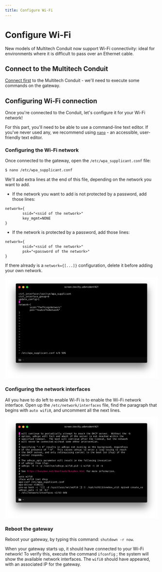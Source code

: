 ```yaml
---
title: Configure Wi-Fi
---
```


# Configure Wi-Fi
New models of Multitech Conduit now support Wi-Fi connectivity: ideal for environments where it is difficult to pass over an Ethernet cable.

## Connect to the Multitech Conduit
[Connect first](mlinux.html#connect) to the Multitech Conduit - we'll need to execute some commands on the gateway.

## Configuring Wi-Fi connection
Once you're connected to the Conduit, let's configure it for your Wi-Fi network!

For this part, you'll need to be able to use a command-line text editor. If you've never used any, we recommend using [`nano`](https://www.nano-editor.org/dist/v2.1/nano.html) - an accessible, user-friendly text editor.

### Configuring the Wi-Fi network
Once connected to the gateway, open the `/etc/wpa_supplicant.conf` file:

```bash
$ nano /etc/wpa_supplicant.conf
```

We'll add extra lines at the end of this file, depending on the network you want to add.

+ If the network you want to add is not protected by a password, add those lines:

```
network={
        ssid="<ssid of the network>"
        key_mgmt=NONE
}
```

+ If the network is protected by a password, add those lines:

```
network={
        ssid="<ssid of the network>"
        psk="<password of the network>"
}
```

If there already is a `network={[...]}` configuration, delete it before adding your own network.

![Networks configuration file](wpa-supplicant.png)

### Configuring the network interfaces
All you have to do left to enable Wi-Fi is to enable the Wi-Fi network interface. Open up the `/etc/network/interfaces` file, find the paragraph that begins with `auto wifi0`, and uncomment all the next lines.

![Network interfaces](network-interfaces.png)

### Reboot the gateway
Reboot your gateway, by typing this command: `shutdown -r now`.

When your gateway starts up, it should have connected to your Wi-Fi network! To verify this, execute the command `ifconfig` ; the system will show the available network interfaces. The `wifi0` should have appeared, with an associated IP for the gateway.
